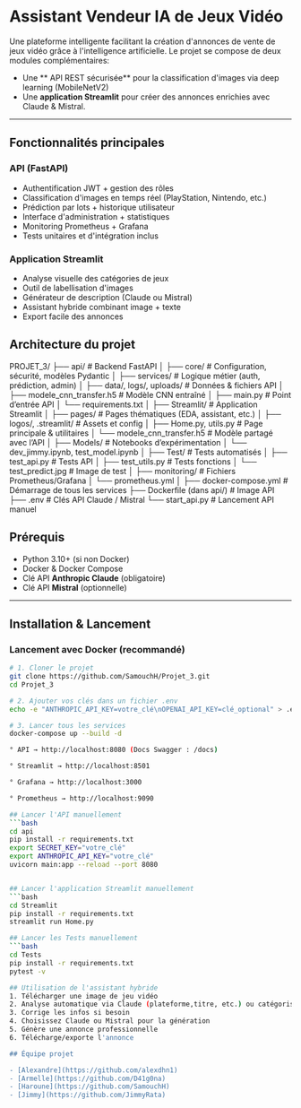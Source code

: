 # Assistant Vendeur IA de Jeux Vidéo

Une plateforme intelligente facilitant la création d'annonces de vente de jeux vidéo grâce à l'intelligence artificielle.
Le projet se compose de deux modules complémentaires:

- Une ** API REST sécurisée** pour la classification d'images via deep learning (MobileNetV2)
- Une **application Streamlit** pour  créer des annonces enrichies avec Claude & Mistral.

---

## Fonctionnalités principales

### API (FastAPI)
- Authentification JWT + gestion des rôles
- Classification d'images en temps réel (PlayStation, Nintendo, etc.)
- Prédiction par lots + historique utilisateur
- Interface d'administration + statistiques
- Monitoring Prometheus + Grafana
- Tests unitaires et d'intégration inclus

### Application Streamlit
- Analyse visuelle des catégories de jeux
- Outil de labellisation d'images
- Générateur de description (Claude ou Mistral)
- Assistant hybride combinant image + texte
- Export facile des annonces

## Architecture du projet

PROJET_3/
├── api/ # Backend FastAPI
│ ├── core/ # Configuration, sécurité, modèles Pydantic
│ ├── services/ # Logique métier (auth, prédiction, admin)
│ ├── data/, logs/, uploads/ # Données & fichiers API
│ ├── modele_cnn_transfer.h5 # Modèle CNN entraîné
│ ├── main.py # Point d’entrée API
│ └── requirements.txt
│
├── Streamlit/ # Application Streamlit
│ ├── pages/ # Pages thématiques (EDA, assistant, etc.)
│ ├── logos/, .streamlit/ # Assets et config
│ ├── Home.py, utils.py # Page principale & utilitaires
│ └── modele_cnn_transfer.h5 # Modèle partagé avec l’API
│
├── Models/ # Notebooks d’expérimentation
│ └── dev_jimmy.ipynb, test_model.ipynb
│
├── Test/ # Tests automatisés
│ ├── test_api.py # Tests API
│ ├── test_utils.py # Tests fonctions
│ └── test_predict.jpg # Image de test
│
├── monitoring/ # Fichiers Prometheus/Grafana
│ └── prometheus.yml
│
├── docker-compose.yml # Démarrage de tous les services
├── Dockerfile (dans api/) # Image API
├── .env # Clés API Claude / Mistral
└── start_api.py # Lancement API manuel

## Prérequis
- Python 3.10+ (si non Docker)
- Docker & Docker Compose
- Clé API **Anthropic Claude** (obligatoire)
- Clé API **Mistral** (optionnelle)

---

## Installation & Lancement

### Lancement avec Docker (recommandé)

```bash
# 1. Cloner le projet
git clone https://github.com/SamouchH/Projet_3.git
cd Projet_3

# 2. Ajouter vos clés dans un fichier .env
echo -e "ANTHROPIC_API_KEY=votre_clé\nOPENAI_API_KEY=clé_optional" > .env

# 3. Lancer tous les services
docker-compose up --build -d

° API → http://localhost:8080 (Docs Swagger : /docs)

° Streamlit → http://localhost:8501

° Grafana → http://localhost:3000

° Prometheus → http://localhost:9090

## Lancer l'API manuellement
```bash
cd api
pip install -r requirements.txt
export SECRET_KEY="votre_clé"
export ANTHROPIC_API_KEY="votre_clé"
uvicorn main:app --reload --port 8080


## Lancer l'application Streamlit manuellement
```bash
cd Streamlit
pip install -r requirements.txt
streamlit run Home.py

## Lancer les Tests manuellement
```bash
cd Tests
pip install -r requirements.txt
pytest -v

## Utilisation de l'assistant hybride
1. Télécharger une image de jeu vidéo
2. Analyse automatique via Claude (plateforme,titre, etc.) ou catégorisation par modèle Deep Learning
3. Corrige les infos si besoin
4. Choisissez Claude ou Mistral pour la génération
5. Génère une annonce professionnelle
6. Télécharge/exporte l'annonce

## Équipe projet

- [Alexandre](https://github.com/alexdhn1)
- [Armelle](https://github.com/D41g0na)
- [Haroune](https://github.com/SamouchH)
- [Jimmy](https://github.com/JimmyRata)